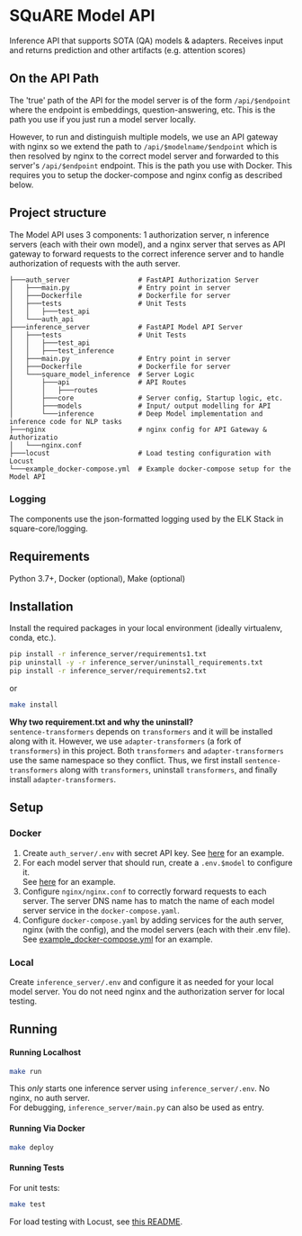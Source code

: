 # SQuARE Model API
Inference API that supports SOTA (QA) models & adapters. 
Receives input and returns prediction and other artifacts (e.g. attention scores)

## On the API Path
The 'true' path of the API for the model server is of the form `/api/$endpoint` where the endpoint
is embeddings, question-answering, etc. This is the path you use if you just run a model server locally.

However, to run and distinguish multiple models, we use an API gateway with nginx so we extend 
the path to `/api/$modelname/$endpoint` which is then resolved by nginx to the correct model server and forwarded
to this server's `/api/$endpoint` endpoint. This is the path you use with Docker.
This requires you to setup the docker-compose and nginx config as described below.

## Project structure

The Model API uses 3 components: 
1 authorization server, n inference servers (each with their own model), 
and a nginx server that serves as API gateway to forward requests to the correct inference server and
to handle authorization of requests with the auth server.
```
├───auth_server                 # FastAPI Authorization Server
│   ├───main.py                 # Entry point in server
│   ├───Dockerfile              # Dockerfile for server
│   ├───tests                   # Unit Tests
│   │   ├───test_api
│   └───auth_api
├───inference_server            # FastAPI Model API Server
│   ├───tests                   # Unit Tests
│   │   ├───test_api
│   │   ├───test_inference
│   ├───main.py                 # Entry point in server
│   ├───Dockerfile              # Dockerfile for server
│   └───square_model_inference  # Server Logic
│       ├───api                 # API Routes
│       │   ├───routes
│       ├───core                # Server config, Startup logic, etc.
│       ├───models              # Input/ output modelling for API
│       └───inference           # Deep Model implementation and inference code for NLP tasks
├───nginx                       # nginx config for API Gateway & Authorizatio
│   └───nginx.conf
├───locust                      # Load testing configuration with Locust
└───example_docker-compose.yml  # Example docker-compose setup for the Model API
```

### Logging
The components use the json-formatted logging used by the ELK Stack in square-core/logging.

## Requirements

Python 3.7+, Docker (optional), Make (optional)

## Installation
Install the required packages in your local environment (ideally virtualenv, conda, etc.).
```bash
pip install -r inference_server/requirements1.txt
pip uninstall -y -r inference_server/uninstall_requirements.txt
pip install -r inference_server/requirements2.txt
```
or
```sh
make install
```
**Why two requirement.txt and why the uninstall?**  
`sentence-transformers` depends on `transformers` and it will be installed along with it.
However, we use `adapter-transformers` (a fork of `transformers`) in this project.
Both `transformers` and `adapter-transformers` use the same namespace so they conflict.
Thus, we first install `sentence-transformers` along with `transformers`, 
uninstall `transformers`, and finally install `adapter-transformers`.


## Setup
### Docker
1. Create `auth_server/.env` with secret API key. See [here](auth_server/.env.example) for an example.
2. For each model server that should run, create a `.env.$model` to configure it.  
   See [here](inference_server/.env.example) for an example.
3. Configure `nginx/nginx.conf` to correctly forward requests to each server. The server DNS name has to
   match the name of each model server service in the `docker-compose.yaml`.
4. Configure `docker-compose.yaml` by adding services for the auth server, nginx (with the config), and the
   model servers (each with their .env file). See [example_docker-compose.yml](example_docker-compose.yml) for an example.
### Local
Create `inference_server/.env` and configure it as needed for your local model server.
You do not need nginx and the authorization server for local testing.

## Running

#### Running Localhost

```sh
make run
```
This *only* starts one inference server using `inference_server/.env`. No nginx, no auth server.  
For debugging, `inference_server/main.py` can also be used as entry.


#### Running Via Docker

```sh
make deploy
```

#### Running Tests
For unit tests:
```sh
make test
```
For load testing with Locust, see [this README](locust/README.md).
